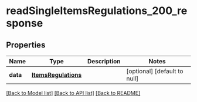 # readSingleItemsRegulations_200_response

## Properties
Name | Type | Description | Notes
------------ | ------------- | ------------- | -------------
**data** | [**ItemsRegulations**](.md) |  | [optional] [default to null]

[[Back to Model list]](../README.md#documentation-for-models) [[Back to API list]](../README.md#documentation-for-api-endpoints) [[Back to README]](../README.md)


